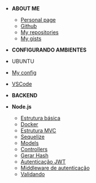 

- <strong>ABOUT ME</strong>
  - [Personal page](https://brochj.github.io/)
  - [Github](https://github.com/brochj)
  - [My repositories](https://github.com/brochj?tab=repositories)
  - [My gists](https://gist.github.com/brochj)
  
- <strong>CONFIGURANDO AMBIENTES</strong>
- UBUNTU
<!-- <sup style="color:red;">NEW!</sup> -->
  - [My config](/environment/ubuntu/web-dev.md)
  - [VSCode](/environment/ubuntu/ambiente-rocketseat.md)

- <strong>BACKEND</strong>
- <strong>Node.js</strong>
  - [Estrutura básica](/backend/nodejs/estrutura.md)
  - [Docker](/backend/nodejs/docker.md)
  - [Estrutura MVC](/backend/nodejs/estrutura-mvc.md)
  - [Sequelize](/backend/nodejs/sequelize.md)
  - [Models](/backend/nodejs/models.md)
  - [Controllers](/backend/nodejs/controllers.md)
  - [Gerar Hash](/backend/nodejs/generate-hash.md)
  - [Autenticação JWT](/backend/nodejs/auth-jwt.md)
  - [Middleware de autenticação](/backend/nodejs/auth-middle.md)
  - [Validando](/backend/nodejs/validate.md)



<!-- 
- <strong>FRONTEND</strong>
  - [Project 1](/frontend/project-1/ambiente.md)
  - [Project 2](/frontend/project-2/ambiente.md)
  - [Project 3](/frontend/project-3/ambiente.md)
  - [Project 4](/frontend/project-4/ambiente.md)
  - [Project 5](/frontend/project-5/ambiente.md)
   -->




  

